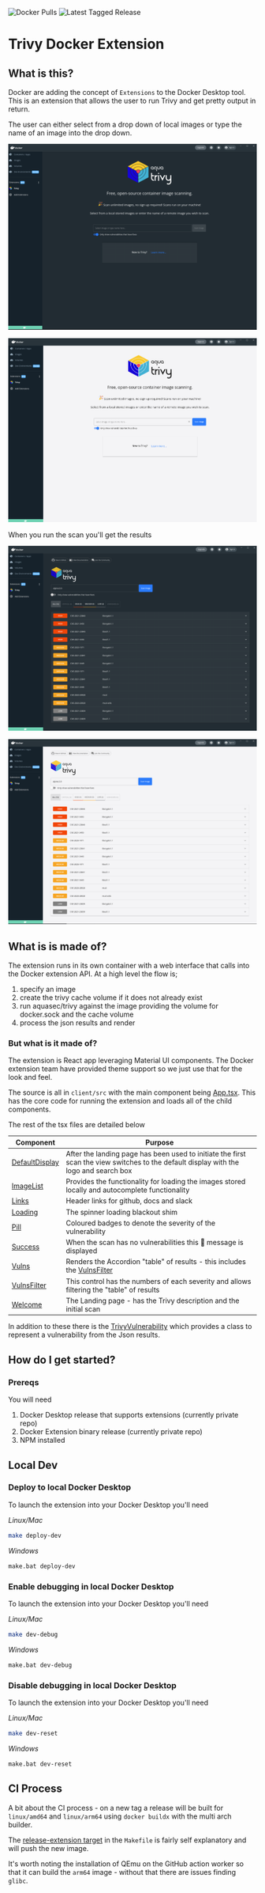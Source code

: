 ![Docker Pulls](https://img.shields.io/docker/pulls/aquasec/trivy-docker-extension?style=flat-square)
![Latest Tagged Release](https://img.shields.io/github/v/tag/aquasecurity/trivy-docker-extension?style=flat-square)

# Trivy Docker Extension


## What is this?

Docker are adding the concept of `Extensions` to the Docker Desktop tool. This is an extension that allows the user to run Trivy and get pretty output in return.

The user can either select from a drop down of local images or type the name of an image into the drop down.

![Screenshot](.github/images/screenshot.png)

![Screenshot - Light Theme](.github/images/screenshot_light.png)


When you run the scan you'll get the results

![Screenshot Results](.github/images/screenshot_results.png)

![Screenshot Results - Light Theme](.github/images/screenshot_results_light.png)

## What is is made of?

The extension runs in its own container with a web interface that calls into the Docker extension API. At a high level the flow is;

1. specify an image
2. create the trivy cache volume if it does not already exist
3. run aquasec/trivy against the image providing the volume for docker.sock and the cache volume
4. process the json results and render

### But what is it made of?

The extension is React app leveraging Material UI components. The Docker extension team have provided theme support so we just use that for the look and feel.

The source is all in `client/src` with the main component being [App.tsx](client/src/App.tsx). This has the core code for running the extension and loads all of the child components. 

The rest of the tsx files are detailed below

| Component                                       | Purpose                                                                                                                               |
|-------------------------------------------------|---------------------------------------------------------------------------------------------------------------------------------------|
| [DefaultDisplay](client/src/DefaultDisplay.tsx) | After the landing page has been used to initiate the first scan the view switches to the default display with the logo and search box |
| [ImageList](client/src/ImageList.tsx)           | Provides the functionality for loading the images stored locally and autocomplete functionality                                       |
| [Links](client/src/Links.tsx)                   | Header links for github, docs and slack                                                                                               |
| [Loading](client/src/Loading.tsx)               | The spinner loading blackout shim                                                                                                     |
| [Pill](client/src/Pill.tsx)                     | Coloured badges to denote the severity of the vulnerability                                                                           |
| [Success](client/src/Success.tsx)               | When the scan has no vulnerabilities this :tada: message is displayed                                                                 |
| [Vulns](client/src/Vulns.tsx)                   | Renders the Accordion "table" of results - this includes the [VulnsFilter](client/src/VulnsFilter.tsx)                                |
| [VulnsFilter](client/src/VulnsFilter.tsx)       | This control has the numbers of each severity and allows filtering the "table" of results                                             |
| [Welcome](client/src/Welcome.tsx)               | The Landing page - has the Trivy description and the initial scan                                                                     |


In addition to these there is the [TrivyVulnerability](client/src/TrivyVulnerability.tsx) which provides a class to represent a vulnerability from the Json results.

## How do I get started?

### Prereqs

You will need 

1. Docker Desktop release that supports extensions (currently private repo)
2. Docker Extension binary release (currently private repo)
3. NPM installed

## Local Dev

### Deploy to local Docker Desktop

To launch the extension into your Docker Desktop you'll need

*Linux/Mac*

```bash
make deploy-dev
```

*Windows*

```bash
make.bat deploy-dev
```

### Enable debugging in local Docker Desktop

To launch the extension into your Docker Desktop you'll need

*Linux/Mac*

```bash
make dev-debug
```

*Windows*

```bash
make.bat dev-debug
```

### Disable debugging in local Docker Desktop

To launch the extension into your Docker Desktop you'll need

*Linux/Mac*

```bash
make dev-reset
```

*Windows*

```bash
make.bat dev-reset
```

## CI Process

A bit about the CI process - on a new tag a release will be built for `linux/amd64` and `linux/arm64` using `docker buildx` with the multi arch builder.

The [release-extension target](Makefile) in the `Makefile` is fairly self explanatory and will push the new image. 

It's worth noting the installation of QEmu on the GitHub action worker so that it can build the `arm64` image - without that there are issues finding `glibc`.
